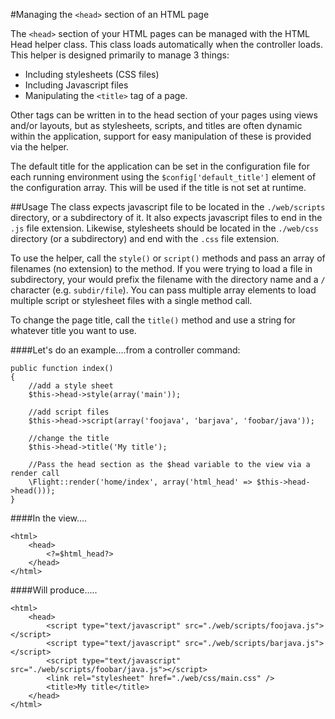 #Managing the `<head>` section of an HTML page

The `<head>` section of your HTML pages can be managed with the HTML Head helper class.  This class loads automatically when the controller loads.  This helper is designed primarily to manage 3 things:
* Including stylesheets (CSS files)
* Including Javascript files
* Manipulating the `<title>` tag of a page.

Other tags can be written in to the head section of your pages using views and/or layouts, but as stylesheets, scripts, and titles are often dynamic within the application, support for easy manipulation of these is provided via the helper.

The default title for the application can be set in the configuration file for each running environment using the `$config['default_title']` element of the configuration array.  This will be used if the title is not set at runtime.

##Usage
The class expects javascript file to be located in the `./web/scripts` directory, or a subdirectory of it.  It also expects javascript files to end in the `.js` file extension.  Likewise, stylesheets should be located in the `./web/css` directory (or a subdirectory) and end with the `.css` file extension.

To use the helper, call the `style()` or `script()` methods and pass an array of filenames (no extension) to the method.  If you were trying to load a file in subdirectory, your would prefix the filename with the directory name and a `/` character (e.g. `subdir/file`).  You can pass multiple array elements to load multiple script or stylesheet files with a single method call.

To change the page title, call the `title()` method and use a string for whatever title you want to use.

####Let's do an example....from a controller command:
```
public function index()
{
    //add a style sheet
    $this->head->style(array('main'));

    //add script files
    $this->head->script(array('foojava', 'barjava', 'foobar/java'));

    //change the title
    $this->head->title('My title');

    //Pass the head section as the $head variable to the view via a render call
    \Flight::render('home/index', array('html_head' => $this->head->head()));
}

```

####In the view....
```
<html>
    <head>
        <?=$html_head?>
    </head>
</html>

```

####Will produce.....
```
<html>
    <head>
        <script type="text/javascript" src="./web/scripts/foojava.js"></script>
        <script type="text/javascript" src="./web/scripts/barjava.js"></script>
        <script type="text/javascript" src="./web/scripts/foobar/java.js"></script>
        <link rel="stylesheet" href="./web/css/main.css" />
        <title>My title</title>
    </head>
</html>
```